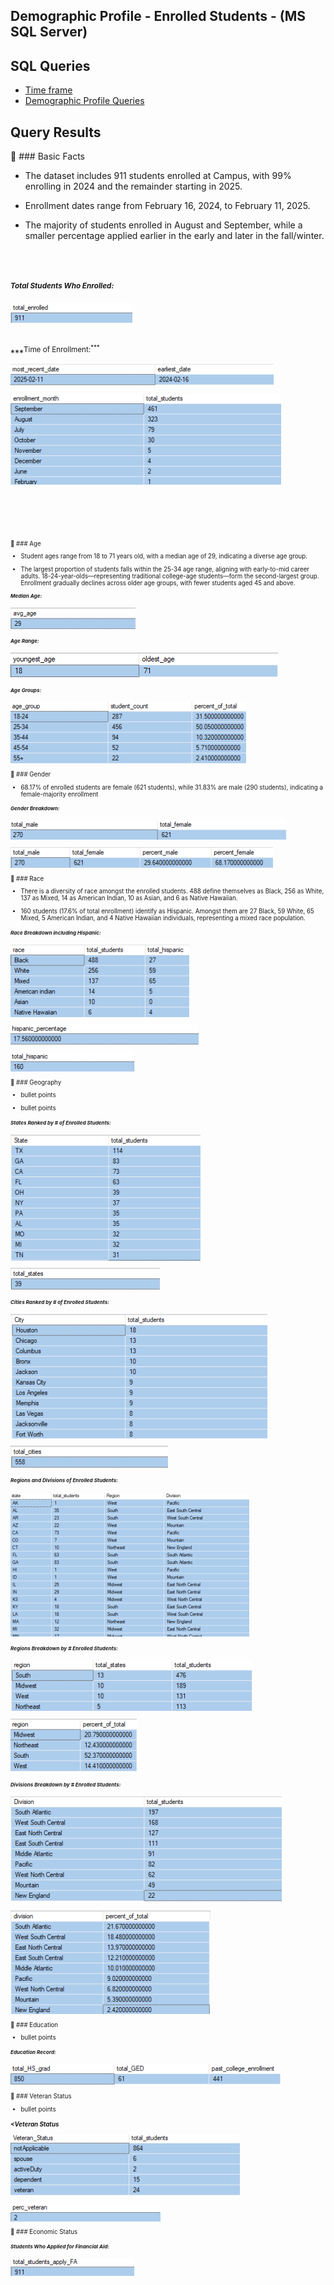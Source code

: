  

## Demographic Profile - Enrolled Students - (MS SQL Server)

## SQL Queries 

- [Time frame](/SQL/enrolled_analysis.sql)
- [Demographic Profile Queries](/SQL/enrolled_demo_profile.sql)


## Query Results  

🔸 ### Basic Facts  

- The dataset includes 911 students enrolled at Campus, with 99% enrolling in 2024 and the remainder starting in 2025.


- Enrollment dates range from February 16, 2024, to February 11, 2025.


- The majority of students enrolled in August and September, while a smaller percentage applied earlier in the early and later in the fall/winter.

<br>
<br>

 ***<sup>Total Students Who Enrolled:<sup>*** 

 ![Query Output](./images/enrolled_count.png)   

<br>
 ***<sup>Time of Enrollment:<sup>***

  ![Query Output](./images/en_dates_enroll.png)


  ![Query Output](./images/en_dates_month.png)

<br>
<br>
<br>
 



🔸 ### Age

- Student ages range from 18 to 71 years old, with a median age of 29, indicating a diverse age group.

- The largest proportion of students falls within the 25-34 age range, aligning with early-to-mid career adults. 18-24-year-olds—representing traditional college-age students—form the second-largest group. Enrollment gradually declines across older age groups, with fewer students aged 45 and above.

 


 ***<sup>Median Age:*** 
  
  ![Query Output](./images/age_avg.png)


 ***<sup>Age Range:<sup>*** 


  ![Query Output](./images/age_young_old.png)


 ***<sup>Age Groups:<sup>*** 

  ![Query Output](./images/en_age_group_count.png)



🔸 ### Gender

- 68.17% of enrolled students are female (621 students), while 31.83% are male (290 students), indicating a female-majority enrollment


 ***<sup>Gender Breakdown:<sup>*** 

 ![Query Output](./images/en_gender.png) 

 ![Query Output](./images/en_gender_perc.png)
     
 
🔸 ### Race

- There is a diversity of race amongst the enrolled students. 488 define themselves as Black, 256 as White, 137 as Mixed, 14 as American Indian, 10 as Asian, and 6 as Native Hawaiian.

- 160 students (17.6% of total enrollment) identify as Hispanic. Amongst them are 27 Black, 59 White, 65 Mixed, 5 American Indian, and 4 Native Hawaiian individuals, representing a mixed race population.



 ***<sup>Race Breakdown including Hispanic:<sup>*** 

 ![Query Output](./images/en_race_hispanic.png)


 ![Query Output](./images/en_hisp_percent.png)



 ![Query Output](./images/en_hispanic.png)



🔸 ### Geography

- bullet points


- bullet points 


 ***<sup>States Ranked by # of Enrolled Students:<sup>*** 


 ![Query Output](./images/en_states_students.png)



 ![Query Output](./images/en_sum_states.png)





 ***<sup>Cities Ranked by # of Enrolled Students:<sup>*** 

 ![Query Output](./images/en_city_students.png)



 ![Query Output](./images/en_sum_cities.png)



 ***<sup>Regions and Divisions of Enrolled Students:<sup>*** 


 ![Query Output](./images/en_state_regions.png)




 ***<sup>Regions Breakdown by # Enrolled Students:<sup>*** 


 ![Query Output](./images/en_region_students.png)

 ![Query Output](./images/en_region_perc.png)


 ***<sup>Divisions Breakdown by # Enrolled Students:<sup>*** 

 ![Query Output](./images/en_division_stud.png)

 ![Query Output](./images/en_division_perc.png)



🔸 ### Education

- bullet points


 ***<sup>Education Record:<sup>*** 

 ![Query Output](./images/en_education_history.png)


🔸 ### Veteran Status

- bullet points


 ***<Veteran Status<sup>*** 


 ![Query Output](./images/en_vet_status.png)

 ![Query Output](./images/en_perc_vet.png)


🔸 ### Economic Status


 ***<sup>Students Who Applied for Financial Aid:<sup>*** 

 ![Query Output](./images/en_total_fafsa.png)










